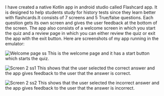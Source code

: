I have created a native Kotlin app in android studio called Flashcard app. It is designed to help students study for history tests since they learn better with flashcards.It consists of 7 screens and 5 True/false questions. Each question gets its own screen and gives the user feedback at the bottom of the screen. The app also consists of a welcome screen in which you start the quiz and a review page in which you can either review the quiz or exit the app with the exit button.
Here are screenshots of my app running in the emulator:



![Welcome page ss](https://github.com/user-attachments/assets/a9006feb-faf0-47af-ab20-f61ca2529d13)
This is the welcome page and it has a start button which starts the quiz.



![Screen 2 ss1](https://github.com/user-attachments/assets/4a26b1d6-5fc8-40bf-8557-be7e38221e74)
This shows that the user selected the correct answer and the app gives feedback to the user that the answer is correct.



![Screen 2 ss2](https://github.com/user-attachments/assets/10383bfc-8afa-4af6-8135-74d00e724ecd)
This shows that the user selected the incorrect answer and the app gives feedback to the user that the answer is incorrect.

